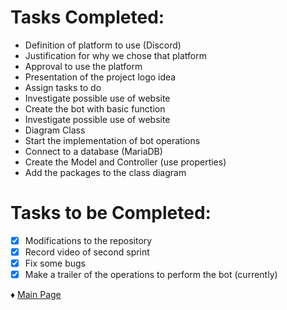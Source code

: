 # Tasks Completed:
* Definition of platform to use (Discord)
* Justification for why we chose that platform
* Approval to use the platform
* Presentation of the project logo idea
* Assign tasks to do
* Investigate possible use of website
* Create the bot with basic function
* Investigate possible use of website
* Diagram Class
* Start the implementation of bot operations
* Connect to a database (MariaDB)
* Create the Model and Controller (use properties)
* Add the packages to the class diagram

# Tasks to be Completed:
- [X] Modifications to the repository
- [X] Record video of second sprint
- [X] Fix some bugs
- [X] Make a trailer of the operations to perform the bot (currently)

♦ [Main Page](https://github.com/Edwin-Lines/Project-Cosmos/tree/Second-Deadline) 
